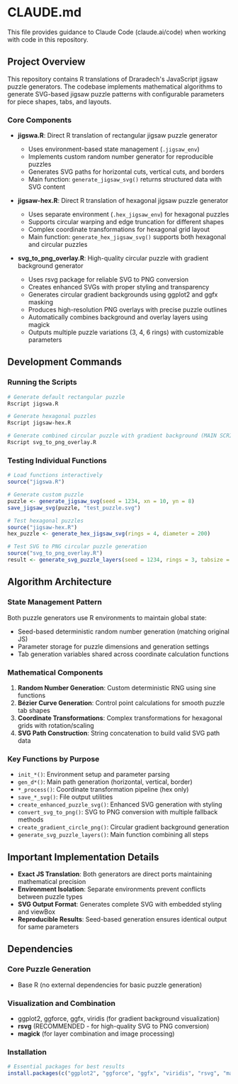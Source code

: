# CLAUDE.md

This file provides guidance to Claude Code (claude.ai/code) when working with code in this repository.

## Project Overview

This repository contains R translations of Draradech's JavaScript jigsaw puzzle generators. The codebase implements mathematical algorithms to generate SVG-based jigsaw puzzle patterns with configurable parameters for piece shapes, tabs, and layouts.

### Core Components

- **jigswa.R**: Direct R translation of rectangular jigsaw puzzle generator
  - Uses environment-based state management (`.jigsaw_env`) 
  - Implements custom random number generator for reproducible puzzles
  - Generates SVG paths for horizontal cuts, vertical cuts, and borders
  - Main function: `generate_jigsaw_svg()` returns structured data with SVG content

- **jigsaw-hex.R**: Direct R translation of hexagonal jigsaw puzzle generator
  - Uses separate environment (`.hex_jigsaw_env`) for hexagonal puzzles
  - Supports circular warping and edge truncation for different shapes
  - Complex coordinate transformations for hexagonal grid layout
  - Main function: `generate_hex_jigsaw_svg()` supports both hexagonal and circular puzzles

- **svg_to_png_overlay.R**: High-quality circular puzzle with gradient background generator
  - Uses rsvg package for reliable SVG to PNG conversion
  - Creates enhanced SVGs with proper styling and transparency  
  - Generates circular gradient backgrounds using ggplot2 and ggfx masking
  - Produces high-resolution PNG overlays with precise puzzle outlines
  - Automatically combines background and overlay layers using magick
  - Outputs multiple puzzle variations (3, 4, 6 rings) with customizable parameters

## Development Commands

### Running the Scripts
```bash
# Generate default rectangular puzzle
Rscript jigswa.R

# Generate hexagonal puzzles  
Rscript jigsaw-hex.R

# Generate combined circular puzzle with gradient background (MAIN SCRIPT)
Rscript svg_to_png_overlay.R
```

### Testing Individual Functions
```r
# Load functions interactively
source("jigswa.R")

# Generate custom puzzle
puzzle <- generate_jigsaw_svg(seed = 1234, xn = 10, yn = 8)
save_jigsaw_svg(puzzle, "test_puzzle.svg")

# Test hexagonal puzzles
source("jigsaw-hex.R")
hex_puzzle <- generate_hex_jigsaw_svg(rings = 4, diameter = 200)

# Test SVG to PNG circular puzzle generation
source("svg_to_png_overlay.R")
result <- generate_svg_puzzle_layers(seed = 1234, rings = 3, tabsize = 25, base_filename = "test_puzzle")
```

## Algorithm Architecture

### State Management Pattern
Both puzzle generators use R environments to maintain global state:
- Seed-based deterministic random number generation (matching original JS)
- Parameter storage for puzzle dimensions and generation settings  
- Tab generation variables shared across coordinate calculation functions

### Mathematical Components
1. **Random Number Generation**: Custom deterministic RNG using sine functions
2. **Bézier Curve Generation**: Control point calculations for smooth puzzle tab shapes
3. **Coordinate Transformations**: Complex transformations for hexagonal grids with rotation/scaling
4. **SVG Path Construction**: String concatenation to build valid SVG path data

### Key Functions by Purpose
- `init_*()`: Environment setup and parameter parsing
- `gen_d*()`: Main path generation (horizontal, vertical, border) 
- `*_process()`: Coordinate transformation pipeline (hex only)
- `save_*_svg()`: File output utilities
- `create_enhanced_puzzle_svg()`: Enhanced SVG generation with styling
- `convert_svg_to_png()`: SVG to PNG conversion with multiple fallback methods
- `create_gradient_circle_png()`: Circular gradient background generation
- `generate_svg_puzzle_layers()`: Main function combining all steps

## Important Implementation Details

- **Exact JS Translation**: Both generators are direct ports maintaining mathematical precision
- **Environment Isolation**: Separate environments prevent conflicts between puzzle types
- **SVG Output Format**: Generates complete SVG with embedded styling and viewBox
- **Reproducible Results**: Seed-based generation ensures identical output for same parameters

## Dependencies

### Core Puzzle Generation
- Base R (no external dependencies for basic puzzle generation)

### Visualization and Combination
- ggplot2, ggforce, ggfx, viridis (for gradient background visualization)
- **rsvg** (RECOMMENDED - for high-quality SVG to PNG conversion)
- **magick** (for layer combination and image processing)

### Installation
```r
# Essential packages for best results
install.packages(c("ggplot2", "ggforce", "ggfx", "viridis", "rsvg", "magick"))
```